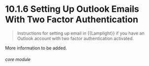 #    10.1.6 Setting Up Outlook Emails With Two Factor Authentication

> Instructions for setting up email in {{Lamplight}} if you have an Outlook account with two factor authentication activated. 

More information to be added.


###### core module
